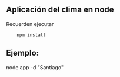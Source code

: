 ## Aplicación del clima en node

Recuerden ejecutar 
```
    npm install
```

## Ejemplo:

node app -d "Santiago"
